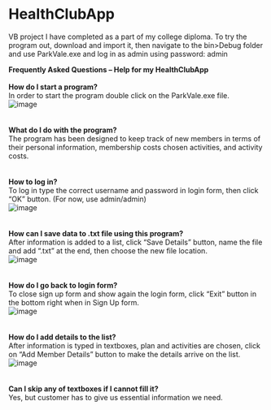 # HealthClubApp
VB project I have completed as a part of my college diploma.
To try the program out, download and import it, then navigate to the bin>Debug folder and use ParkVale.exe and log in as admin using password: admin


<b>Frequently Asked Questions – Help for my HealthClubApp</b>
<br>
<br><b>How do I start a program?</b>
<br>In order to start the program double click on the ParkVale.exe file.
<br>![image](https://user-images.githubusercontent.com/77579503/145688250-e90b4ab6-84bb-4f9f-af7d-83d5391ae0b6.png)
<br>
<br>
<br><b>What do I do with the program?</b>
<br>The program has been designed to keep track of new members in terms of their personal information, membership costs chosen activities, and activity costs.
<br> 
<br> 
<br><b>How to log in?</b>
<br>To log in type the correct username and password in login form, then click “OK” button. (For now, use admin/admin)
<br> ![image](https://user-images.githubusercontent.com/77579503/145688256-8461885a-e221-4c42-9281-747cb11251f2.png)
<br>
<br>
<br><b>How can I save data to .txt file using this program?</b>
<br>After information is added to a list, click “Save Details” button, name the file and add “.txt” at the end, then choose the new file location.
<br> ![image](https://user-images.githubusercontent.com/77579503/145688261-477a7ee2-bad8-47b3-a415-f8b3e258981f.png)
<br>
<br> 
<br><b>How do I go back to login form?</b>
<br>To close sign up form and show again the login form, click “Exit” button in the bottom right when in Sign Up form.
<br> ![image](https://user-images.githubusercontent.com/77579503/145688262-54bf8dd4-f7d1-49c9-9e39-7b6cb7b57d6f.png)
<br>
<br> 
<br><b>How do I add details to the list?</b>
<br>After information is typed in textboxes, plan and activities are chosen, click on “Add Member Details” button to make the details arrive on the list.
<br> ![image](https://user-images.githubusercontent.com/77579503/145688264-decd4af9-41c8-4fbe-82c1-1e7e36d72f09.png)
<br>
<br> 
<br><b>Can I skip any of textboxes if I cannot fill it?</b>
<br>Yes, but customer has to give us essential information we need.
